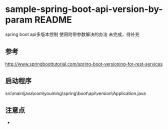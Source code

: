 # sample-spring-boot-api-version-by-param README
spring boot api多版本控制 使用附带参数解决的办法
未完成，待补充

## 参考
http://www.springboottutorial.com/spring-boot-versioning-for-rest-services

## 启动程序
src\main\java\com\youming\spring\boot\api\version\Application.java

## 注意点
* 